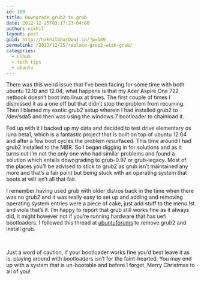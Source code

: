 ```yaml
---
id: 189
title: Downgrade grub2 to grub
date: 2012-12-25T03:17:23-04:00
author: nikhil
layout: post
guid: http://nikhilbhardwaj.in/?p=189
permalink: /2012/12/25/replace-grub2-with-grub/
categories:
  - Linux
  - tech tips
  - ubuntu
---
```

There was this weird issue that I&#8217;ve been facing for some time with both ubuntu 12.10 and 12.04, what happens is that my Acer Aspire One 722 netbook doesn&#8217;t boot into linux at times. The first couple of times I dismissed it as a one off but that didn&#8217;t stop the problem from recurring. Then I blamed my exotic grub2 setup wherein I had installed grub2 to /dev/sda5 and then was using the windows 7 bootloader to chainload it.
<!--more-->


Fed up with it I backed up my data and decided to test drive elementary os luna beta1, which is a fantastic project that is built on top of ubuntu 12.04 and after a few boot cycles the problem resurfaced. This time around I had grub2 installed to the MBR. So I began digging in for solutions and as it turns out I&#8217;m not the only one who had similar problems and found a solution which entails downgrading to grub-0.97 or grub-legacy. Most of the places you&#8217;ll be advised to stick to grub2 as grub isn&#8217;t maintained any more and that&#8217;s a fair point but being stuck with an operating system that boots at will isn&#8217;t all that fair.

I remember having used grub with older distros back in the time when there was no grub2 and it was really easy to set up and adding and removing operating system entries were a piece of cake, just add stuff to the menu.lst and viola that&#8217;s it. I&#8217;m happy to report that grub still works fine as it always did, it might however not if you&#8217;re running hardware that has uefi bootloaders. I followed this thread at [ubuntuforums](http://ubuntuforums.org/showthread.php?t=1298932 "Ubuntuforums") to remove grub2 and install grub.

&nbsp;

Just a word of caution, if your bootloader works fine you&#8217;d best leave it as is. playing around with bootloaders isn&#8217;t for the faint-hearted. You may end up with a system that is un-bootable and before I forget, Merry Christmas to all of you!
